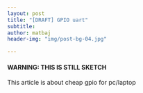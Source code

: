 ```yaml
---
layout: post
title: "[DRAFT] GPIO uart"
subtitle: 
author: matbaj
header-img: "img/post-bg-04.jpg"

---
```

#### WARNING: THIS IS STILL SKETCH ####

This article is about cheap gpio for pc/laptop

